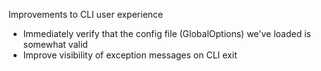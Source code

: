 Improvements to CLI user experience
-   Immediately verify that the config file (GlobalOptions) we've loaded is somewhat valid
-   Improve visibility of exception messages on CLI exit